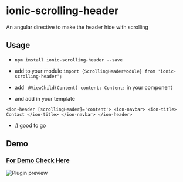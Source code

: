 # ionic-scrolling-header
An angular directive to make the header hide with scrolling

## Usage

* `npm install ionic-scrolling-header --save`

* add to your module `import {ScrollingHeaderModule} from 'ionic-scrolling-header';`

* add ` @ViewChild(Content) content: Content;` in your component

* and add in your template


`<ion-header [scrollingHeader]='content'>
    <ion-navbar>
        <ion-title>
            Contact
        </ion-title>
    </ion-navbar>
</ion-header>`
* :) good to go
## Demo
### [For Demo Check Here](https://stackblitz.com/edit/ionic-scrolling-header-demo)
![Plugin preview](https://raw.githubusercontent.com/keephacking/ionic-scrolling-header/master/demo/demo.gif)
